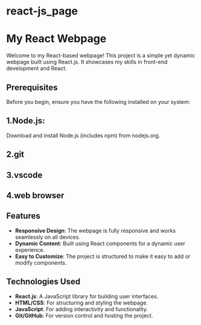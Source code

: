 ﻿# react-js_page
# My React Webpage

Welcome to my React-based webpage! This project is a simple yet dynamic webpage built using React.js. It showcases my skills in front-end development and React.


## Prerequisites
Before you begin, ensure you have the following installed on your system:

## 1.Node.js:
Download and install Node.js (includes npm) from nodejs.org.
## 2.git
## 3.vscode
## 4.web browser

## Features

- **Responsive Design**: The webpage is fully responsive and works seamlessly on all devices.
- **Dynamic Content**: Built using React components for a dynamic user experience.
- **Easy to Customize**: The project is structured to make it easy to add or modify components.

## Technologies Used

- **React.js**: A JavaScript library for building user interfaces.
- **HTML/CSS**: For structuring and styling the webpage.
- **JavaScript**: For adding interactivity and functionality.
- **Git/GitHub**: For version control and hosting the project.


